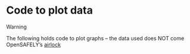 # Code to plot data

> [!WARNING]  
> The following holds code to plot graphs – the data used does NOT come OpenSAFELY’s [airlock](https://docs.opensafely.org/using-opensafely/viewing-and-releasing-outputs/viewing-and-releasing-with-airlock/)

